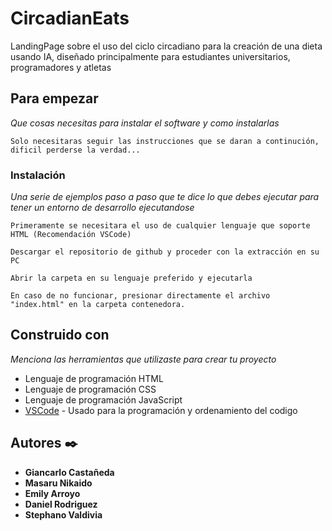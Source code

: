 # CircadianEats

LandingPage sobre el uso del ciclo circadiano para la creación de una dieta usando IA, diseñado principalmente para estudiantes universitarios, programadores y atletas

## Para empezar 

_Que cosas necesitas para instalar el software y como instalarlas_

```
Solo necesitaras seguir las instrucciones que se daran a continución, dificil perderse la verdad...
```

### Instalación 

_Una serie de ejemplos paso a paso que te dice lo que debes ejecutar para tener un entorno de desarrollo ejecutandose_

```
Primeramente se necesitara el uso de cualquier lenguaje que soporte HTML (Recomendación VSCode)
```

```
Descargar el repositorio de github y proceder con la extracción en su PC
```

```
Abrir la carpeta en su lenguaje preferido y ejecutarla
```

```
En caso de no funcionar, presionar directamente el archivo "index.html" en la carpeta contenedora.
```
## Construido con 

_Menciona las herramientas que utilizaste para crear tu proyecto_

* Lenguaje de programación HTML
* Lenguaje de programación CSS
* Lenguaje de programación JavaScript
* [VSCode]((https://code.visualstudio.com/)) - Usado para la programación y ordenamiento del codigo

## Autores ✒️

* **Giancarlo Castañeda** 
* **Masaru Nikaido** 
* **Emily Arroyo**
* **Daniel Rodriguez**
* **Stephano Valdivia**

